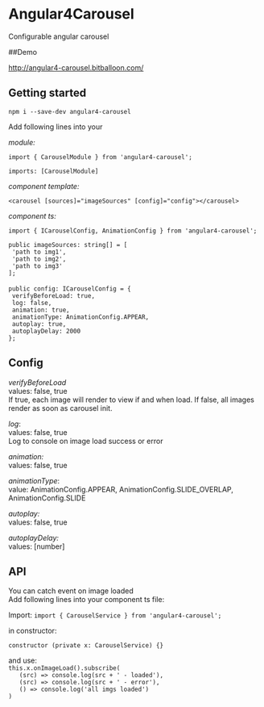 # Angular4Carousel

Configurable angular carousel

##Demo

http://angular4-carousel.bitballoon.com/

## Getting started

`npm i --save-dev angular4-carousel`

Add following lines into your

_module:_

`import { CarouselModule } from 'angular4-carousel';`

`imports: [CarouselModule]`

_component template:_

`<carousel [sources]="imageSources" [config]="config"></carousel>`

_component ts:_

`import { ICarouselConfig, AnimationConfig } from 'angular4-carousel';`

`public imageSources: string[] = [ `<br/>
    ` 'path to img1',`<br/>
    ` 'path to img2',`<br/>
    ` 'path to img3'`<br/>
  `];`<br/>
  <br/>
  `public config: ICarouselConfig = {`<br/>
    ` verifyBeforeLoad: true,`<br/>
    ` log: false,`<br/>
    ` animation: true,`<br/>
    ` animationType: AnimationConfig.APPEAR,`<br/>
    ` autoplay: true,`<br/>
    ` autoplayDelay: 2000`<br/>
  `};`

## Config

_verifyBeforeLoad_ <br/>
values: false, true <br/>
If true, each image will render to view if and when load.
If false, all images render as soon as carousel init.

_log_: <br/>
values: false, true <br/>
Log to console on image load success or error

_animation:_ <br/>
values: false, true <br/>


_animationType_: <br/>
value: AnimationConfig.APPEAR, AnimationConfig.SLIDE_OVERLAP, AnimationConfig.SLIDE

_autoplay:_<br/>
values: false, true

_autoplayDelay:_ <br/>
values: [number]

## API

You can catch event on image loaded <br/>
Add following lines into your component ts file:

Import:
`
import { CarouselService } from 'angular4-carousel';
`

in constructor:

`
constructor (private x: CarouselService) {}
`

and use:<br/>
`this.x.onImageLoad().subscribe(` <br/>
      `   (src) => console.log(src + ' - loaded'),`<br/>
      `   (src) => console.log(src + ' - error'),`<br/>
      `   () => console.log('all imgs loaded')`<br/>
    `)`<br/>

